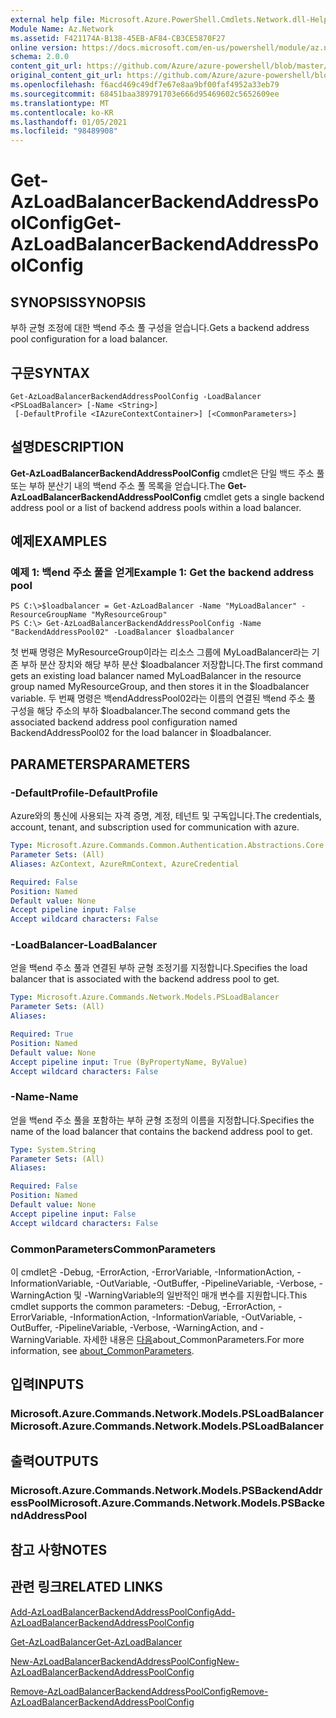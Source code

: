 ```yaml
---
external help file: Microsoft.Azure.PowerShell.Cmdlets.Network.dll-Help.xml
Module Name: Az.Network
ms.assetid: F421174A-B138-45EB-AF84-CB3CE5870F27
online version: https://docs.microsoft.com/en-us/powershell/module/az.network/get-azloadbalancerbackendaddresspoolconfig
schema: 2.0.0
content_git_url: https://github.com/Azure/azure-powershell/blob/master/src/Network/Network/help/Get-AzLoadBalancerBackendAddressPoolConfig.md
original_content_git_url: https://github.com/Azure/azure-powershell/blob/master/src/Network/Network/help/Get-AzLoadBalancerBackendAddressPoolConfig.md
ms.openlocfilehash: f6acd469c49df7e67e8aa9bf00faf4952a33eb79
ms.sourcegitcommit: 68451baa389791703e666d95469602c5652609ee
ms.translationtype: MT
ms.contentlocale: ko-KR
ms.lasthandoff: 01/05/2021
ms.locfileid: "98489908"
---
```

# <span data-ttu-id="4d139-101">Get-AzLoadBalancerBackendAddressPoolConfig</span><span class="sxs-lookup"><span data-stu-id="4d139-101">Get-AzLoadBalancerBackendAddressPoolConfig</span></span>

## <span data-ttu-id="4d139-102">SYNOPSIS</span><span class="sxs-lookup"><span data-stu-id="4d139-102">SYNOPSIS</span></span>
<span data-ttu-id="4d139-103">부하 균형 조정에 대한 백end 주소 풀 구성을 얻습니다.</span><span class="sxs-lookup"><span data-stu-id="4d139-103">Gets a backend address pool configuration for a load balancer.</span></span>

## <span data-ttu-id="4d139-104">구문</span><span class="sxs-lookup"><span data-stu-id="4d139-104">SYNTAX</span></span>

```
Get-AzLoadBalancerBackendAddressPoolConfig -LoadBalancer <PSLoadBalancer> [-Name <String>]
 [-DefaultProfile <IAzureContextContainer>] [<CommonParameters>]
```

## <span data-ttu-id="4d139-105">설명</span><span class="sxs-lookup"><span data-stu-id="4d139-105">DESCRIPTION</span></span>
<span data-ttu-id="4d139-106">**Get-AzLoadBalancerBackendAddressPoolConfig** cmdlet은 단일 백드 주소 풀 또는 부하 분산기 내의 백end 주소 풀 목록을 얻습니다.</span><span class="sxs-lookup"><span data-stu-id="4d139-106">The **Get-AzLoadBalancerBackendAddressPoolConfig** cmdlet gets a single backend address pool or a list of backend address pools within a load balancer.</span></span>

## <span data-ttu-id="4d139-107">예제</span><span class="sxs-lookup"><span data-stu-id="4d139-107">EXAMPLES</span></span>

### <span data-ttu-id="4d139-108">예제 1: 백end 주소 풀을 얻게</span><span class="sxs-lookup"><span data-stu-id="4d139-108">Example 1: Get the backend address pool</span></span>
```
PS C:\>$loadbalancer = Get-AzLoadBalancer -Name "MyLoadBalancer" -ResourceGroupName "MyResourceGroup"
PS C:\> Get-AzLoadBalancerBackendAddressPoolConfig -Name "BackendAddressPool02" -LoadBalancer $loadbalancer
```

<span data-ttu-id="4d139-109">첫 번째 명령은 MyResourceGroup이라는 리소스 그룹에 MyLoadBalancer라는 기존 부하 분산 장치와 해당 부하 분산 $loadbalancer 저장합니다.</span><span class="sxs-lookup"><span data-stu-id="4d139-109">The first command gets an existing load balancer named MyLoadBalancer in the resource group named MyResourceGroup, and then stores it in the $loadbalancer variable.</span></span>
<span data-ttu-id="4d139-110">두 번째 명령은 백endAddressPool02라는 이름의 연결된 백end 주소 풀 구성을 해당 주소의 부하 $loadbalancer.</span><span class="sxs-lookup"><span data-stu-id="4d139-110">The second command gets the associated backend address pool configuration named BackendAddressPool02 for the load balancer in $loadbalancer.</span></span>

## <span data-ttu-id="4d139-111">PARAMETERS</span><span class="sxs-lookup"><span data-stu-id="4d139-111">PARAMETERS</span></span>

### <span data-ttu-id="4d139-112">-DefaultProfile</span><span class="sxs-lookup"><span data-stu-id="4d139-112">-DefaultProfile</span></span>
<span data-ttu-id="4d139-113">Azure와의 통신에 사용되는 자격 증명, 계정, 테넌트 및 구독입니다.</span><span class="sxs-lookup"><span data-stu-id="4d139-113">The credentials, account, tenant, and subscription used for communication with azure.</span></span>

```yaml
Type: Microsoft.Azure.Commands.Common.Authentication.Abstractions.Core.IAzureContextContainer
Parameter Sets: (All)
Aliases: AzContext, AzureRmContext, AzureCredential

Required: False
Position: Named
Default value: None
Accept pipeline input: False
Accept wildcard characters: False
```

### <span data-ttu-id="4d139-114">-LoadBalancer</span><span class="sxs-lookup"><span data-stu-id="4d139-114">-LoadBalancer</span></span>
<span data-ttu-id="4d139-115">얻을 백end 주소 풀과 연결된 부하 균형 조정기를 지정합니다.</span><span class="sxs-lookup"><span data-stu-id="4d139-115">Specifies the load balancer that is associated with the backend address pool to get.</span></span>

```yaml
Type: Microsoft.Azure.Commands.Network.Models.PSLoadBalancer
Parameter Sets: (All)
Aliases:

Required: True
Position: Named
Default value: None
Accept pipeline input: True (ByPropertyName, ByValue)
Accept wildcard characters: False
```

### <span data-ttu-id="4d139-116">-Name</span><span class="sxs-lookup"><span data-stu-id="4d139-116">-Name</span></span>
<span data-ttu-id="4d139-117">얻을 백end 주소 풀을 포함하는 부하 균형 조정의 이름을 지정합니다.</span><span class="sxs-lookup"><span data-stu-id="4d139-117">Specifies the name of the load balancer that contains the backend address pool to get.</span></span>

```yaml
Type: System.String
Parameter Sets: (All)
Aliases:

Required: False
Position: Named
Default value: None
Accept pipeline input: False
Accept wildcard characters: False
```

### <span data-ttu-id="4d139-118">CommonParameters</span><span class="sxs-lookup"><span data-stu-id="4d139-118">CommonParameters</span></span>
<span data-ttu-id="4d139-119">이 cmdlet은 -Debug, -ErrorAction, -ErrorVariable, -InformationAction, -InformationVariable, -OutVariable, -OutBuffer, -PipelineVariable, -Verbose, -WarningAction 및 -WarningVariable의 일반적인 매개 변수를 지원합니다.</span><span class="sxs-lookup"><span data-stu-id="4d139-119">This cmdlet supports the common parameters: -Debug, -ErrorAction, -ErrorVariable, -InformationAction, -InformationVariable, -OutVariable, -OutBuffer, -PipelineVariable, -Verbose, -WarningAction, and -WarningVariable.</span></span> <span data-ttu-id="4d139-120">자세한 내용은 [다음](http://go.microsoft.com/fwlink/?LinkID=113216)about_CommonParameters.</span><span class="sxs-lookup"><span data-stu-id="4d139-120">For more information, see [about_CommonParameters](http://go.microsoft.com/fwlink/?LinkID=113216).</span></span>

## <span data-ttu-id="4d139-121">입력</span><span class="sxs-lookup"><span data-stu-id="4d139-121">INPUTS</span></span>

### <span data-ttu-id="4d139-122">Microsoft.Azure.Commands.Network.Models.PSLoadBalancer</span><span class="sxs-lookup"><span data-stu-id="4d139-122">Microsoft.Azure.Commands.Network.Models.PSLoadBalancer</span></span>

## <span data-ttu-id="4d139-123">출력</span><span class="sxs-lookup"><span data-stu-id="4d139-123">OUTPUTS</span></span>

### <span data-ttu-id="4d139-124">Microsoft.Azure.Commands.Network.Models.PSBackendAddressPool</span><span class="sxs-lookup"><span data-stu-id="4d139-124">Microsoft.Azure.Commands.Network.Models.PSBackendAddressPool</span></span>

## <span data-ttu-id="4d139-125">참고 사항</span><span class="sxs-lookup"><span data-stu-id="4d139-125">NOTES</span></span>

## <span data-ttu-id="4d139-126">관련 링크</span><span class="sxs-lookup"><span data-stu-id="4d139-126">RELATED LINKS</span></span>

[<span data-ttu-id="4d139-127">Add-AzLoadBalancerBackendAddressPoolConfig</span><span class="sxs-lookup"><span data-stu-id="4d139-127">Add-AzLoadBalancerBackendAddressPoolConfig</span></span>](./Add-AzLoadBalancerBackendAddressPoolConfig.md)

[<span data-ttu-id="4d139-128">Get-AzLoadBalancer</span><span class="sxs-lookup"><span data-stu-id="4d139-128">Get-AzLoadBalancer</span></span>](./Get-AzLoadBalancer.md)

[<span data-ttu-id="4d139-129">New-AzLoadBalancerBackendAddressPoolConfig</span><span class="sxs-lookup"><span data-stu-id="4d139-129">New-AzLoadBalancerBackendAddressPoolConfig</span></span>](./New-AzLoadBalancerBackendAddressPoolConfig.md)

[<span data-ttu-id="4d139-130">Remove-AzLoadBalancerBackendAddressPoolConfig</span><span class="sxs-lookup"><span data-stu-id="4d139-130">Remove-AzLoadBalancerBackendAddressPoolConfig</span></span>](./Remove-AzLoadBalancerBackendAddressPoolConfig.md)


